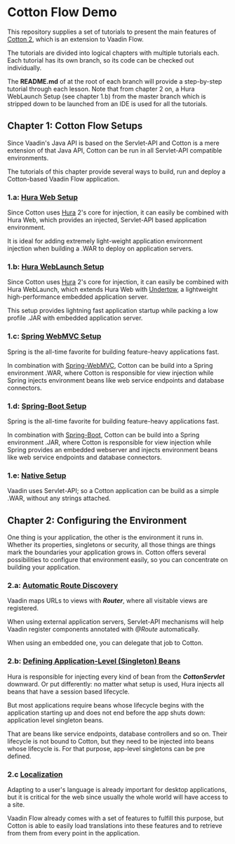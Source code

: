 # Cotton Flow Demo

This repository supplies a set of tutorials to present the main features of [Cotton 2](https://github.com/MantledIllusion/cotton-flow), which is an extension to Vaadin Flow.

The tutorials are divided into logical chapters with multiple tutorials each. Each tutorial has its own branch, so its code can be checked out individually.

The **README.md** of at the root of each branch will provide a step-by-step tutorial through each lesson. Note that from chapter 2 on, a Hura WebLaunch Setup (see chapter 1.b) from the master branch which is stripped down to be launched from an IDE is used for all the tutorials.

## Chapter 1: Cotton Flow Setups

Since Vaadin's Java API is based on the Servlet-API and Cotton is a mere extension of that Java API, Cotton can be run in all Servlet-API compatible environments.

The tutorials of this chapter provide several ways to build, run and deploy a Cotton-based Vaadin Flow application.

### 1.a: [Hura Web Setup](https://github.com/MantledIllusion/cotton-flow-demo/tree/01/a/hura_web_setup)

Since Cotton uses [Hura](https://github.com/MantledIllusion/hura) 2's core for injection, it can easily be combined with Hura Web, which provides an injected, Servlet-API based application environment.

It is ideal for adding extremely light-weight application environment injection when building a .WAR to deploy on application servers.

### 1.b: [Hura WebLaunch Setup](https://github.com/MantledIllusion/cotton-flow-demo/tree/01/b/hura_weblaunch_setup)

Since Cotton uses [Hura](https://github.com/MantledIllusion/hura) 2's core for injection, it can easily be combined with Hura WebLaunch, which extends Hura Web with [Undertow](https://github.com/undertow-io/undertow), a lightweight high-performance embedded application server.

This setup provides lightning fast application startup while packing a low profile .JAR with embedded application server.

### 1.c: [Spring WebMVC Setup](https://github.com/MantledIllusion/cotton-flow-demo/tree/01/c/spring_webmvc_setup)

Spring is the all-time favorite for building feature-heavy applications fast.

In combination with [Spring-WebMVC](https://github.com/spring-projects/spring-framework), Cotton can be build into a Spring environment .WAR, where Cotton is responsible for view injection while Spring injects environment beans like web service endpoints and database connectors.

### 1.d: [Spring-Boot Setup](https://github.com/MantledIllusion/cotton-flow-demo/tree/01/d/spring_boot_setup)

Spring is the all-time favorite for building feature-heavy applications fast.

In combination with [Spring-Boot](https://github.com/spring-projects/spring-boot), Cotton can be build into a Spring environment .JAR, where Cotton is responsible for view injection while Spring provides an embedded webserver and injects environment beans like web service endpoints and database connectors.

### 1.e: [Native Setup](https://github.com/MantledIllusion/cotton-flow-demo/tree/01/e/native_setup)

Vaadin uses Servlet-API; so a Cotton application can be build as a simple .WAR, without any strings attached.

## Chapter 2: Configuring the Environment

One thing is your application, the other is the environment it runs in. Whether its properties, singletons or security, all those things are things mark the boundaries your application grows in. Cotton offers several possibilities to configure that environment easily, so you can concentrate on building your application.

### 2.a: [Automatic Route Discovery](https://github.com/MantledIllusion/cotton-flow-demo/tree/02/a/automatic_route_discovery)

Vaadin maps URLs to views with **_Router_**, where all visitable views are registered. 

When using external application servers, Servlet-API mechanisms will help Vaadin register components annotated with _@Route_ automatically.

When using an embedded one, you can delegate that job to Cotton.

### 2.b: [Defining Application-Level (Singleton) Beans](https://github.com/MantledIllusion/cotton-flow-demo/tree/02/b/define_app_level_beans)

Hura is responsible for injecting every kind of bean from the **_CottonServlet_** downward. Or put differently: no matter what setup is used, Hura injects all beans that have a session based lifecycle.

But most applications require beans whose lifecycle begins with the application starting up and does not end before the app shuts down: application level singleton beans.

That are beans like service endpoints, database controllers and so on. Their lifecycle is not bound to Cotton, but they need to be injected into beans whose lifecycle is. For that purpose, app-level singletons can be pre defined.

### 2.c [Localization](https://github.com/MantledIllusion/cotton-flow-demo/tree/02/c/localization)

Adapting to a user's language is already important for desktop applications, but it is critical for the web since usually the whole world will have access to a site.

Vaadin Flow already comes with a set of features to fulfill this purpose, but Cotton is able to easily load translations into these features and to retrieve from them from every point in the application.